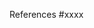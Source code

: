 <!--
  Are there any relevant issues / PRs / mailing lists discussions?
  Please reference them here.
-->
References #xxxx